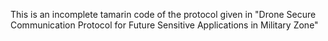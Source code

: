 This is an incomplete tamarin code of the protocol given in "Drone Secure Communication Protocol for Future Sensitive
Applications in Military Zone"     
